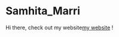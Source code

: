 # Samhita_Marri

Hi there, check out my website[my website](https://samhita-m.github.io/Samhita_Marri/)
!
